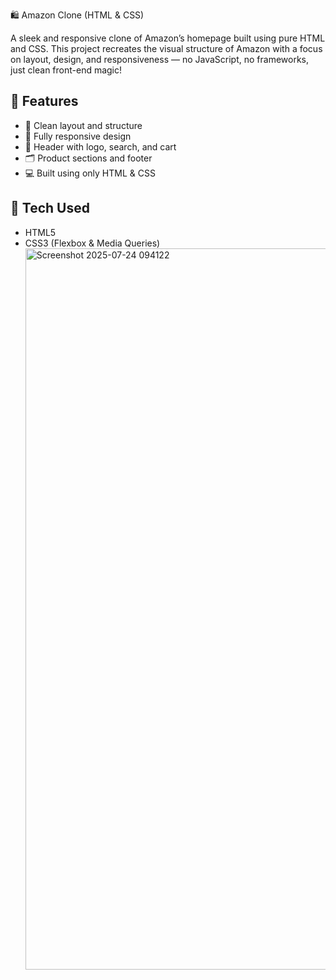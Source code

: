 🛍️ Amazon Clone (HTML & CSS)

A sleek and responsive clone of Amazon’s homepage built using pure HTML and CSS. This project recreates the visual structure of Amazon with a focus on layout, design, and responsiveness — no JavaScript, no frameworks, just clean front-end magic!

## 🌟 Features

- 🧱 Clean layout and structure
- 📱 Fully responsive design
- 🛒 Header with logo, search, and cart
- 🗂️ Product sections and footer
- 💻 Built using only HTML & CSS

## 🔧 Tech Used

- HTML5
- CSS3 (Flexbox & Media Queries)
  <img width="2138" height="1154" alt="Screenshot 2025-07-24 094122" src="https://github.com/user-attachments/assets/212136fa-f3d6-4499-af8e-266eba3445bb" />
